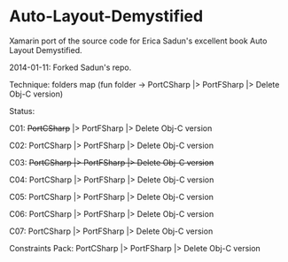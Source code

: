 Auto-Layout-Demystified
=======================

Xamarin port of the source code for Erica Sadun's excellent book Auto Layout Demystified.

2014-01-11:
Forked Sadun's repo.

Technique:
folders map (fun folder -> PortCSharp |> PortFSharp |> Delete Obj-C version) 

Status:

C01: ~~<s>PortCSharp</s>~~ |> PortFSharp |> Delete Obj-C version

C02: PortCSharp |> PortFSharp |> Delete Obj-C version

C03: ~~<s>PortCSharp |> PortFSharp |> Delete Obj-C version</s>~~

C04: PortCSharp |> PortFSharp |> Delete Obj-C version

C05: PortCSharp |> PortFSharp |> Delete Obj-C version

C06: PortCSharp |> PortFSharp |> Delete Obj-C version

C07: PortCSharp |> PortFSharp |> Delete Obj-C version

Constraints Pack: PortCSharp |> PortFSharp |> Delete Obj-C version
